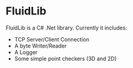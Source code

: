 # FluidLib

FluidLib is a C# .Net library.
Currently it includes:
 * TCP Server/Client Connection
 * A byte Writer/Reader
 * A Logger
 * Some simple point checkers (3D and 2D)
